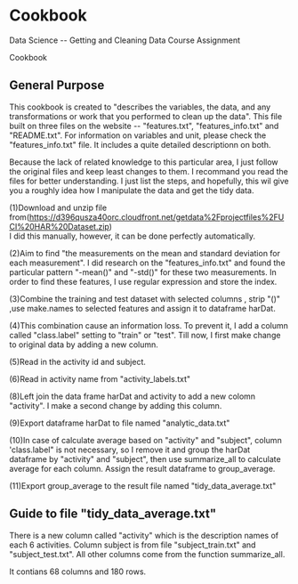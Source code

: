 # Cookbook

Data Science --  Getting and Cleaning Data Course Assignment

Cookbook

## General Purpose

This cookbook is created to "describes the variables, the data, and any transformations 
or work that you performed to clean up the data". This file built on three files on the website -- "features.txt", 
"features_info.txt" and "README.txt". For information on variables and unit, please check the "features_info.txt" file.
It includes a quite detailed descriptionn on both.

Because the lack of related knowledge to this particular area, I just follow the original files and keep least changes to them.
I recommand you read the files for better understanding. I just list the steps, and hopefully, this wil give you a roughly idea 
how I manipulate the data and get the tidy data.

(1)Download and unzip file from(https://d396qusza40orc.cloudfront.net/getdata%2Fprojectfiles%2FUCI%20HAR%20Dataset.zip)  
I did this manually, however, it can be done perfectly automatically.

(2)Aim to find "the measurements on the mean and standard deviation for each measurement". I did research on the "features_info.txt"
and found the particular pattern "-mean()" and "-std()" for these two measurements. In order to find these features, I use regular 
expression and store the index.

(3)Combine the training and test dataset with selected columns , strip "()" ,use make.names to selected features and 
assign it to dataframe harDat. 

(4)This combination cause an information loss. To prevent it, I add a column called "class.label" setting to "train" or "test".
Till now, I first make change to original data by adding a new column.

(5)Read in the activity id and subject.

(6)Read in activity name from "activity_labels.txt"

(8)Left join the data frame harDat and activity to add a new colomn "activity". I make a second change by adding this column.

(9)Export dataframe harDat to file named "analytic_data.txt"

(10)In case of calculate average based on "activity" and "subject", column 'class.label" is not necessary, 
so I remove it and group the harDat dataframe by "activity" and "subject", then use summarize_all to calculate average 
for each column. Assign the result dataframe to group_average.

(11)Export group_average to the result file named "tidy_data_average.txt"

## Guide to file "tidy_data_average.txt"

There is a new column called "activity" which is the description names of each 6 activities. Column subject is from file 
"subject_train.txt" and "subject_test.txt". All other columns come from the function summarize_all.

It contians 68 columns and 180 rows.



